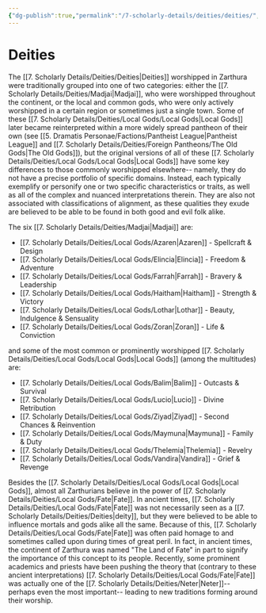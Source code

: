 ```yaml
---
{"dg-publish":true,"permalink":"/7-scholarly-details/deities/deities/","noteIcon":""}
---
```


# Deities

The [[7. Scholarly Details/Deities/Deities\|Deities]] worshipped in Zarthura were traditionally grouped into one of two categories: either the [[7. Scholarly Details/Deities/Madjai\|Madjai]], who were worshipped throughout the continent, or the local and common gods, who were only actively worshipped in a certain region or sometimes just a single town. Some of these [[7. Scholarly Details/Deities/Local Gods/Local Gods\|Local Gods]] later became reinterpreted within a more widely spread pantheon of their own (see [[5. Dramatis Personae/Factions/Pantheist League\|Pantheist League]] and [[7. Scholarly Details/Deities/Foreign Pantheons/The Old Gods\|The Old Gods]]), but the original versions of all of these [[7. Scholarly Details/Deities/Local Gods/Local Gods\|Local Gods]] have some key differences to those commonly worshipped elsewhere-- namely, they do not have a precise portfolio of specific domains. Instead, each typically exemplify or personify one or two specific characteristics or traits, as well as all of the complex and nuanced interpretations therein. They are also not associated with classifications of alignment, as these qualities they exude are believed to be able to be found in both good and evil folk alike.

The six [[7. Scholarly Details/Deities/Madjai\|Madjai]] are: 

- [[7. Scholarly Details/Deities/Local Gods/Azaren\|Azaren]] - Spellcraft & Design 
- [[7. Scholarly Details/Deities/Local Gods/Elincia\|Elincia]] - Freedom & Adventure 
- [[7. Scholarly Details/Deities/Local Gods/Farrah\|Farrah]] - Bravery & Leadership
- [[7. Scholarly Details/Deities/Local Gods/Haitham\|Haitham]] - Strength & Victory 
- [[7. Scholarly Details/Deities/Local Gods/Lothar\|Lothar]] - Beauty, Indulgence & Sensuality 
- [[7. Scholarly Details/Deities/Local Gods/Zoran\|Zoran]] - Life & Conviction

and some of the most common or prominently worshipped [[7. Scholarly Details/Deities/Local Gods/Local Gods\|Local Gods]] (among the multitudes) are: 

- [[7. Scholarly Details/Deities/Local Gods/Balim\|Balim]] - Outcasts & Survival 
- [[7. Scholarly Details/Deities/Local Gods/Lucio\|Lucio]] - Divine Retribution
- [[7. Scholarly Details/Deities/Local Gods/Ziyad\|Ziyad]] - Second Chances & Reinvention 
- [[7. Scholarly Details/Deities/Local Gods/Maymuna\|Maymuna]] - Family & Duty  
- [[7. Scholarly Details/Deities/Local Gods/Thelemia\|Thelemia]] - Revelry 
- [[7. Scholarly Details/Deities/Local Gods/Vandira\|Vandira]] - Grief & Revenge  

Besides the [[7. Scholarly Details/Deities/Local Gods/Local Gods\|Local Gods]], almost all Zarthurians believe in the power of [[7. Scholarly Details/Deities/Local Gods/Fate\|Fate]]. In ancient times, [[7. Scholarly Details/Deities/Local Gods/Fate\|Fate]] was not necessarily seen as a [[7. Scholarly Details/Deities/Deities\|deity]], but they were believed to be able to influence mortals and gods alike all the same. Because of this, [[7. Scholarly Details/Deities/Local Gods/Fate\|Fate]] was often paid homage to and sometimes called upon during times of great peril. In fact, in ancient times, the continent of Zarthura was named "The Land of Fate" in part to signify the importance of this concept to its people. Recently, some prominent academics and priests have been pushing the theory that (contrary to these ancient interpretations) [[7. Scholarly Details/Deities/Local Gods/Fate\|Fate]] was actually one of the [[7. Scholarly Details/Deities/Neter\|Neter]]-- perhaps even the most important-- leading to new traditions forming around their worship. 

